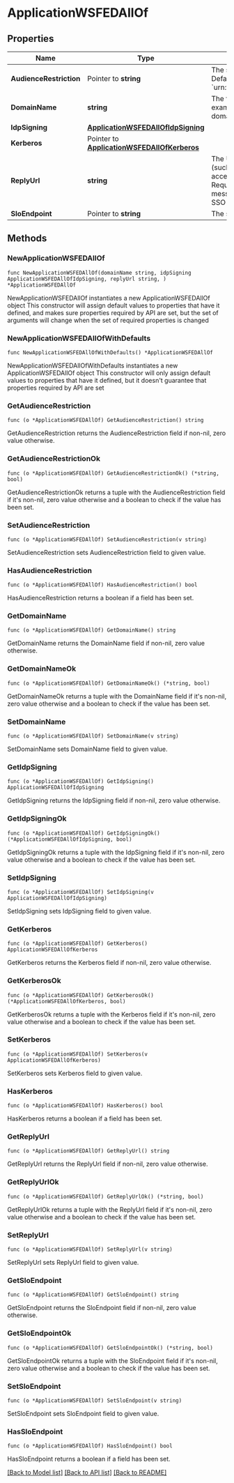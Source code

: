 # ApplicationWSFEDAllOf

## Properties

Name | Type | Description | Notes
------------ | ------------- | ------------- | -------------
**AudienceRestriction** | Pointer to **string** | The service provider ID. Defaults to &#x60;urn:federation:MicrosoftOnline&#x60;. | [optional] [default to "urn:federation:MicrosoftOnline"]
**DomainName** | **string** | The federated domain name (for example, the Azure custom domain). | 
**IdpSigning** | [**ApplicationWSFEDAllOfIdpSigning**](ApplicationWSFEDAllOfIdpSigning.md) |  | 
**Kerberos** | Pointer to [**ApplicationWSFEDAllOfKerberos**](ApplicationWSFEDAllOfKerberos.md) |  | [optional] 
**ReplyUrl** | **string** | The URL that the replying party (such as, Office365) uses to accept submissions of RequestSecurityTokenResponse messages that are a result of SSO requests. | 
**SloEndpoint** | Pointer to **string** | The single logout endpoint URL. | [optional] 

## Methods

### NewApplicationWSFEDAllOf

`func NewApplicationWSFEDAllOf(domainName string, idpSigning ApplicationWSFEDAllOfIdpSigning, replyUrl string, ) *ApplicationWSFEDAllOf`

NewApplicationWSFEDAllOf instantiates a new ApplicationWSFEDAllOf object
This constructor will assign default values to properties that have it defined,
and makes sure properties required by API are set, but the set of arguments
will change when the set of required properties is changed

### NewApplicationWSFEDAllOfWithDefaults

`func NewApplicationWSFEDAllOfWithDefaults() *ApplicationWSFEDAllOf`

NewApplicationWSFEDAllOfWithDefaults instantiates a new ApplicationWSFEDAllOf object
This constructor will only assign default values to properties that have it defined,
but it doesn't guarantee that properties required by API are set

### GetAudienceRestriction

`func (o *ApplicationWSFEDAllOf) GetAudienceRestriction() string`

GetAudienceRestriction returns the AudienceRestriction field if non-nil, zero value otherwise.

### GetAudienceRestrictionOk

`func (o *ApplicationWSFEDAllOf) GetAudienceRestrictionOk() (*string, bool)`

GetAudienceRestrictionOk returns a tuple with the AudienceRestriction field if it's non-nil, zero value otherwise
and a boolean to check if the value has been set.

### SetAudienceRestriction

`func (o *ApplicationWSFEDAllOf) SetAudienceRestriction(v string)`

SetAudienceRestriction sets AudienceRestriction field to given value.

### HasAudienceRestriction

`func (o *ApplicationWSFEDAllOf) HasAudienceRestriction() bool`

HasAudienceRestriction returns a boolean if a field has been set.

### GetDomainName

`func (o *ApplicationWSFEDAllOf) GetDomainName() string`

GetDomainName returns the DomainName field if non-nil, zero value otherwise.

### GetDomainNameOk

`func (o *ApplicationWSFEDAllOf) GetDomainNameOk() (*string, bool)`

GetDomainNameOk returns a tuple with the DomainName field if it's non-nil, zero value otherwise
and a boolean to check if the value has been set.

### SetDomainName

`func (o *ApplicationWSFEDAllOf) SetDomainName(v string)`

SetDomainName sets DomainName field to given value.


### GetIdpSigning

`func (o *ApplicationWSFEDAllOf) GetIdpSigning() ApplicationWSFEDAllOfIdpSigning`

GetIdpSigning returns the IdpSigning field if non-nil, zero value otherwise.

### GetIdpSigningOk

`func (o *ApplicationWSFEDAllOf) GetIdpSigningOk() (*ApplicationWSFEDAllOfIdpSigning, bool)`

GetIdpSigningOk returns a tuple with the IdpSigning field if it's non-nil, zero value otherwise
and a boolean to check if the value has been set.

### SetIdpSigning

`func (o *ApplicationWSFEDAllOf) SetIdpSigning(v ApplicationWSFEDAllOfIdpSigning)`

SetIdpSigning sets IdpSigning field to given value.


### GetKerberos

`func (o *ApplicationWSFEDAllOf) GetKerberos() ApplicationWSFEDAllOfKerberos`

GetKerberos returns the Kerberos field if non-nil, zero value otherwise.

### GetKerberosOk

`func (o *ApplicationWSFEDAllOf) GetKerberosOk() (*ApplicationWSFEDAllOfKerberos, bool)`

GetKerberosOk returns a tuple with the Kerberos field if it's non-nil, zero value otherwise
and a boolean to check if the value has been set.

### SetKerberos

`func (o *ApplicationWSFEDAllOf) SetKerberos(v ApplicationWSFEDAllOfKerberos)`

SetKerberos sets Kerberos field to given value.

### HasKerberos

`func (o *ApplicationWSFEDAllOf) HasKerberos() bool`

HasKerberos returns a boolean if a field has been set.

### GetReplyUrl

`func (o *ApplicationWSFEDAllOf) GetReplyUrl() string`

GetReplyUrl returns the ReplyUrl field if non-nil, zero value otherwise.

### GetReplyUrlOk

`func (o *ApplicationWSFEDAllOf) GetReplyUrlOk() (*string, bool)`

GetReplyUrlOk returns a tuple with the ReplyUrl field if it's non-nil, zero value otherwise
and a boolean to check if the value has been set.

### SetReplyUrl

`func (o *ApplicationWSFEDAllOf) SetReplyUrl(v string)`

SetReplyUrl sets ReplyUrl field to given value.


### GetSloEndpoint

`func (o *ApplicationWSFEDAllOf) GetSloEndpoint() string`

GetSloEndpoint returns the SloEndpoint field if non-nil, zero value otherwise.

### GetSloEndpointOk

`func (o *ApplicationWSFEDAllOf) GetSloEndpointOk() (*string, bool)`

GetSloEndpointOk returns a tuple with the SloEndpoint field if it's non-nil, zero value otherwise
and a boolean to check if the value has been set.

### SetSloEndpoint

`func (o *ApplicationWSFEDAllOf) SetSloEndpoint(v string)`

SetSloEndpoint sets SloEndpoint field to given value.

### HasSloEndpoint

`func (o *ApplicationWSFEDAllOf) HasSloEndpoint() bool`

HasSloEndpoint returns a boolean if a field has been set.


[[Back to Model list]](../README.md#documentation-for-models) [[Back to API list]](../README.md#documentation-for-api-endpoints) [[Back to README]](../README.md)


